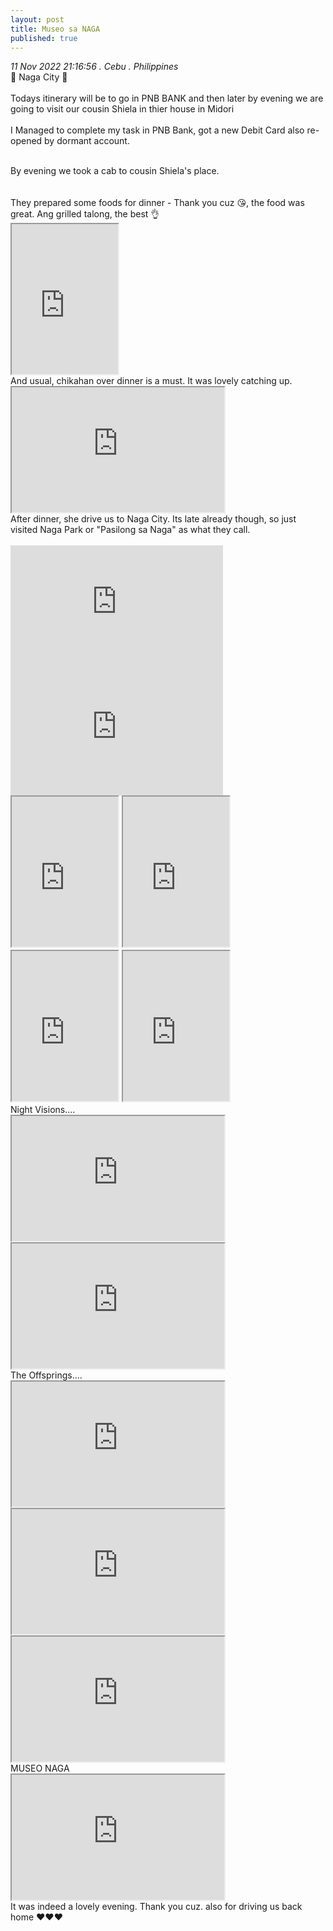 ```yaml
---
layout: post
title: Museo sa NAGA
published: true
---
```

_11 Nov 2022 21:16:56 . Cebu . Philippines_
<br>
📍 Naga City 📍
<br>
<br>
Todays itinerary will be to go in PNB BANK and then later by evening we are going to visit our cousin Shiela in thier house in Midori
<br>
<br>
I Managed to complete my task in PNB Bank, got a new Debit Card also re-opened by dormant account.
<br>
<!--more-->
<br>
By evening we took a cab to cousin Shiela's place.
<br>
<br>
<br>
They prepared some foods for dinner - Thank you cuz 😘, the food was great. Ang grilled talong, the best 👌
<br>
<iframe src="https://drive.google.com/file/d/1wWwkVMp72Hp_3TIO1X1wc5hAhZi6fwmD/preview" width="170" height="240" allow="autoplay"></iframe>
<br>
And usual, chikahan over dinner is a must. It was lovely catching up.
<br>
<iframe src="https://drive.google.com/file/d/1X4BLvmiRZs1jDVuLQAA8acFGduXzZGt6/preview" width="340" height="200" allow="autoplay"></iframe>
<br>
After dinner, she drive us to Naga City. Its late already though, so just visited Naga Park or "Pasilong sa Naga" as what they call.
<br>
<br>
<iframe width="340" height="200"
src="https://www.youtube.com/embed/zZkahqzCduU"
frameborder="0" 
allow="accelerometer; autoplay; encrypted-media; gyroscope; picture-in-picture" 
allowfullscreen></iframe>
<br>
<iframe width="340" height="200"
src="https://www.youtube.com/embed/wsiZjGHE5yE"
frameborder="0" 
allow="accelerometer; autoplay; encrypted-media; gyroscope; picture-in-picture" 
allowfullscreen></iframe>
<br>
<iframe src="https://drive.google.com/file/d/1UoEGIa1qrktzBWs9LEdRYI7YAc5sDSsH/preview" width="170" height="240" allow="autoplay"></iframe>
<iframe src="https://drive.google.com/file/d/1yNrVR_p0ZJHU_NeMsPhZ5IB9_3ZgkjvT/preview" width="170" height="240" allow="autoplay"></iframe>
<iframe src="https://drive.google.com/file/d/1RjR-wUlltQ-oTQqBC1rwqB7JONI9D6N-/preview" width="170" height="240" allow="autoplay"></iframe>
<iframe src="https://drive.google.com/file/d/1le_9cGRLD9wOYTNt0E325TYokNnxEv6b/preview" width="170" height="240" allow="autoplay"></iframe>
<br>
Night Visions....
<br>
<iframe src="https://drive.google.com/file/d/1d97mw6W7MUdjBIurPYs4pW8WRF9z1Q-F/preview" width="340" height="200" allow="autoplay"></iframe>
<iframe src="https://drive.google.com/file/d/1fH131mKz5wvDEEGflgzX-i2OekgYQwgO/preview" width="340" height="200" allow="autoplay"></iframe>
<br>
The Offsprings....
<br>
<iframe src="https://drive.google.com/file/d/10LfVyevgJDDCwrn4slVel68RoAEKrjdG/preview" width="340" height="200" allow="autoplay"></iframe>
<br>
<iframe src="https://drive.google.com/file/d/1uRaR4tXJtqTLHWE-zf6RpdVdYVACX8n-/preview" width="340" height="200" allow="autoplay"></iframe>
<iframe src="https://drive.google.com/file/d/1YVwNpKM63XRxzzlvKpq6BStjlMP4t22w/preview" width="340" height="200" allow="autoplay"></iframe>
<br>
MUSEO NAGA
<br>
<iframe src="https://drive.google.com/file/d/1pULbF4xrJXylERX_3jSNBM7qhQJ3Axc8/preview" width="340" height="200" allow="autoplay"></iframe>
<br>
It was indeed a lovely evening. Thank you cuz. also for driving us back home ❤️❤️❤️

